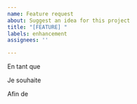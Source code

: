 ```yaml
---
name: Feature request
about: Suggest an idea for this project
title: "[FEATURE] "
labels: enhancement
assignees: ''

---
```


En tant que 

Je souhaite

Afin de
